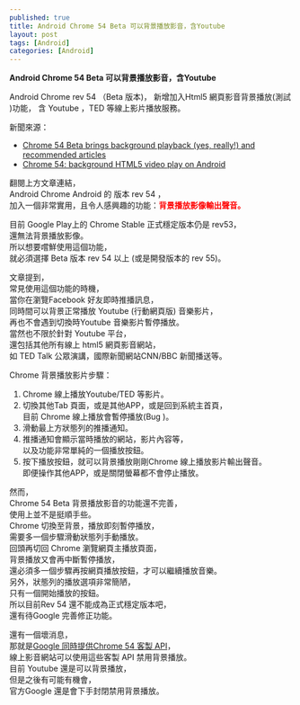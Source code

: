 ```yaml
---
published: true
title: Android Chrome 54 Beta 可以背景播放影音，含Youtube
layout: post
tags: [Android]
categories: [Android]
---
```


**Android Chrome 54 Beta 可以背景播放影音，含Youtube**

Android Chrome rev 54 （Beta 版本)，
新增加入Html5 網頁影音背景播放(測試 )功能，
含 Youtube ，TED 等線上影片播放服務。

新聞來源：   

 * [Chrome 54 Beta brings background playback (yes, really!) and recommended articles][1]   
 * [Chrome 54: background HTML5 video play on Android][2]   
    
翻閱上方文章連結，   
Android Chrome Android 的 版本 rev 54 ，    
加入一個非常實用，且令人感興趣的功能：**<font color="red">背景播放影像輸出聲音。</font>**    
    
目前 Google Play上的 Chrome Stable 正式穩定版本仍是 rev53，    
還無法背景播放影像。    
所以想要嚐鮮使用這個功能，   
就必須選擇 Beta 版本 rev 54 以上 (或是開發版本的 rev 55)。   

文章提到，   
常見使用這個功能的時機，    
當你在瀏覽Facebook 好友即時推播訊息，   
同時間可以背景正常播放 Youtube (行動網頁版) 音樂影片，   
再也不會遇到切換時Youtube 音樂影片暫停播放。    
當然也不限於針對 Youtube 平台，    
還包括其他所有線上 html5 網頁影音網站，   
如  TED Talk 公眾演講，國際新聞網站CNN/BBC 新聞播送等。   

 Chrome 背景播放影片步驟：   

 1. Chrome 線上播放Youtube/TED 等影片。   
 2. 切換其他Tab 頁面，或是其他APP，或是回到系統主首頁，     
    目前 Chrome 線上播放會暫停播放(Bug )。   
 3. 滑動最上方狀態列的推播通知。   
 4. 推播通知會顯示當時播放的網站，影片內容等，    
    以及功能非常單純的一個播放按鈕。    
 5. 按下播放按鈕，就可以背景播放剛剛Chrome 線上播放影片輸出聲音。    
    即便操作其他APP，或是關閉螢幕都不會停止播放。  
  
然而，   
Chrome 54 Beta 背景播放影音的功能還不完善，   
使用上並不是挺順手些。   
Chrome 切換至背景，播放即刻暫停播放，    
需要多一個步驟滑動狀態列手動播放。   
回頭再切回 Chrome 瀏覽網頁主播放頁面，   
背景播放又會再中斷暫停播放，    
還必須多一個步驟再按網頁播放按鈕，才可以繼續播放音樂。   
另外，狀態列的播放選項非常簡陋，    
只有一個開始播放的按鈕。    
所以目前Rev 54 還不能成為正式穩定版本吧，    
還有待Google 完善修正功能。   

還有一個壞消息，    
那就是[Google 同時提供Chrome 54 客製 API][3]，   
線上影音網站可以使用這些客製 API 禁用背景播放。    
目前 Youtube 還是可以背景播放，    
但是之後有可能有機會，   
官方Google 還是會下手封閉禁用背景播放。   

[1]: http://www.androidauthority.com/chrome-54-beta-brings-background-playback-yes-really-recommended-articles-716880/
[2]: http://www.ghacks.net/2016/09/16/chrome-54-background-html5-video-play-on-android/
[3]: http://www.androidpolice.com/2016/09/15/chrome-54-beta-new-tab-pgae-background-video-playback-more-apk-download/

